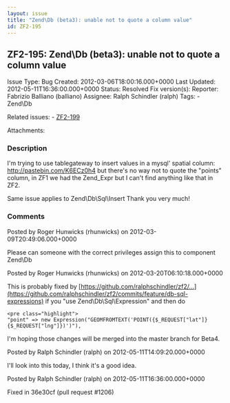 ```yaml
---
layout: issue
title: "Zend\Db (beta3): unable not to quote a column value"
id: ZF2-195
---
```


ZF2-195: Zend\\Db (beta3): unable not to quote a column value
-------------------------------------------------------------

 Issue Type: Bug Created: 2012-03-06T18:00:16.000+0000 Last Updated: 2012-05-11T16:36:00.000+0000 Status: Resolved Fix version(s): 
 Reporter:  Fabrizio Balliano (balliano)  Assignee:  Ralph Schindler (ralph)  Tags: - Zend\\Db
 
 Related issues: - [ZF2-199](/issues/browse/ZF2-199)
 
 Attachments: 
### Description

I'm trying to use tablegateway to insert values in a mysql' spatial column: <http://pastebin.com/K6ECz0h4> but there's no way not to quote the "points" column, in ZF1 we had the Zend\_Expr but I can't find anything like that in ZF2.

Same issue applies to Zend\\Db\\Sql\\Insert Thank you very much!

 

 

### Comments

Posted by Roger Hunwicks (rhunwicks) on 2012-03-09T20:49:06.000+0000

Please can someone with the correct privileges assign this to component Zend\\Db

 

 

Posted by Roger Hunwicks (rhunwicks) on 2012-03-20T06:10:18.000+0000

This is probably fixed by [https://github.com/ralphschindler/zf2/…](https://github.com/ralphschindler/zf2/commits/feature/db-sql-expressions) if you "use Zend\\Db\\Sql\\Expression" and then do

 
    <pre class="highlight">
    "point" => new Expression("GEOMFROMTEXT('POINT({$_REQUEST["lat"]} {$_REQUEST["lng"]})')"),


I'm hoping those changes will be merged into the master branch for Beta4.

 

 

Posted by Ralph Schindler (ralph) on 2012-05-11T14:09:20.000+0000

I'll look into this today, I think it's a good idea.

 

 

Posted by Ralph Schindler (ralph) on 2012-05-11T16:36:00.000+0000

Fixed in 36e30cf (pull request #1206)

 

 